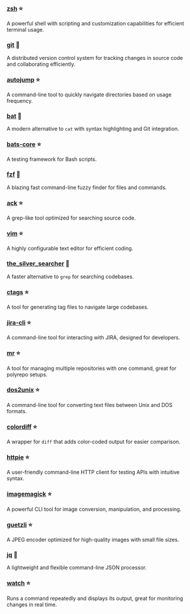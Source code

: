### [zsh](https://www.zsh.org/) :star:  
A powerful shell with scripting and customization capabilities for efficient terminal usage.

### [git](https://git-scm.com/) :star2:  
A distributed version control system for tracking changes in source code and collaborating efficiently.

### [autojump](https://github.com/wting/autojump) :star:  
A command-line tool to quickly navigate directories based on usage frequency.

### [bat](https://github.com/sharkdp/bat) :star2:  
A modern alternative to `cat` with syntax highlighting and Git integration.

### [bats-core](https://github.com/bats-core/bats-core) :star:  
A testing framework for Bash scripts.

### [fzf](https://github.com/junegunn/fzf) :star2:  
A blazing fast command-line fuzzy finder for files and commands.

### [ack](https://beyondgrep.com/) :star:  
A grep-like tool optimized for searching source code.

### [vim](https://www.vim.org/) :star:  
A highly configurable text editor for efficient coding.

### [the_silver_searcher](https://github.com/ggreer/the_silver_searcher) :star2:  
A faster alternative to `grep` for searching codebases.

### [ctags](http://ctags.sourceforge.net/) :star:  
A tool for generating tag files to navigate large codebases.

### [jira-cli](https://github.com/ankitpokhrel/jira-cli) :star:  
A command-line tool for interacting with JIRA, designed for developers.

### [mr](https://myrepos.branchable.com/) :star:  
A tool for managing multiple repositories with one command, great for polyrepo setups.

### [dos2unix](https://waterlan.home.xs4all.nl/dos2unix.html) :star:  
A command-line tool for converting text files between Unix and DOS formats.

### [colordiff](https://www.colordiff.org/) :star:  
A wrapper for `diff` that adds color-coded output for easier comparison.

### [httpie](https://httpie.io/) :star:  
A user-friendly command-line HTTP client for testing APIs with intuitive syntax.

### [imagemagick](https://imagemagick.org/) :star:  
A powerful CLI tool for image conversion, manipulation, and processing.

### [guetzli](https://github.com/google/guetzli) :star:  
A JPEG encoder optimized for high-quality images with small file sizes.

### [jq](https://stedolan.github.io/jq/) :star2:  
A lightweight and flexible command-line JSON processor.

### [watch](https://linux.die.net/man/1/watch) :star:  
Runs a command repeatedly and displays its output, great for monitoring changes in real time.
